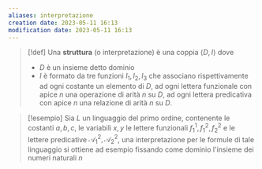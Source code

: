 ```yaml
---
aliases: interpretazione
creation date: 2023-05-11 16:13
modification date: 2023-05-11 16:13
---
```


>[!def]
>Una **struttura** (o interpretazione) è una coppia $\left< D,I \right>$ dove 
>- $D$ è un insieme detto dominio
>- $I$ è formato da tre funzioni $I_{1},I_{2},I_{3}$ che associano rispettivamente ad ogni costante un elemento di $D$, ad ogni lettera funzionale con apice $n$ una operazione di arità $n$ su $D$, ad ogni lettera predicativa con apice $n$ una relazione di arità $n$ su $D$.

>[!esempio]
>Sia $L$ un linguaggio del primo ordine, contenente le costanti $a,b,c$, le variabili $x,y$ le lettere funzionali $f_{1}^1,f_{1}^2,f_{2}^2$ e le lettere predicative $\mathcal{A}_{1}^2,\mathcal{A}_{2}^2$, una interpretazione per le formule di tale linguaggio si ottiene ad esempio fissando come dominio l'insieme dei numeri naturali $n$



